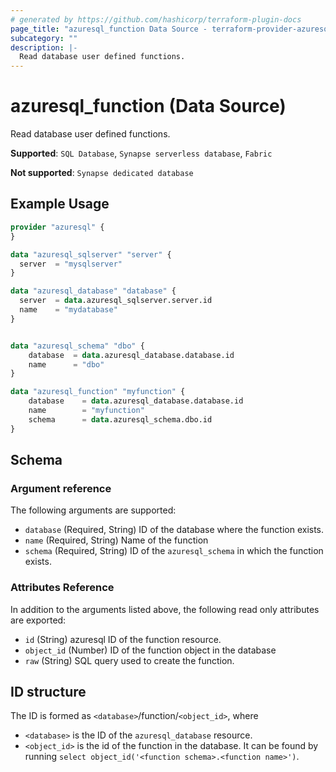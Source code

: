 ```yaml
---
# generated by https://github.com/hashicorp/terraform-plugin-docs
page_title: "azuresql_function Data Source - terraform-provider-azuresql"
subcategory: ""
description: |-
  Read database user defined functions.
---
```


# azuresql_function (Data Source)

Read database user defined functions.

**Supported**: `SQL Database`, `Synapse serverless database`, `Fabric` 

**Not supported**: `Synapse dedicated database`


## Example Usage

```terraform
provider "azuresql" {
}

data "azuresql_sqlserver" "server" {
  server  = "mysqlserver"
}

data "azuresql_database" "database" {
  server  = data.azuresql_sqlserver.server.id
  name    = "mydatabase"
}


data "azuresql_schema" "dbo" {
    database  = data.azuresql_database.database.id
    name      = "dbo"
}

data "azuresql_function" "myfunction" {
    database    = data.azuresql_database.database.id
    name        = "myfunction"
    schema      = data.azuresql_schema.dbo.id
}

```

<!-- schema generated by tfplugindocs -->
## Schema

### Argument reference
The following arguments are supported:

- `database` (Required, String) ID of the database where the function exists.
- `name` (Required, String) Name of the function
- `schema` (Required, String) ID of the `azuresql_schema` in which the function exists.

### Attributes Reference
In addition to the arguments listed above, the following read only attributes are exported:

- `id` (String) azuresql ID of the function resource.
- `object_id` (Number) ID of the function object in the database
- `raw` (String) SQL query used to create the function.

## ID structure

The ID is formed as `<database>`/function/`<object_id>`, where
* `<database>` is the ID of the `azuresql_database` resource.
* `<object_id>` is the id of the function in the database. It can be found by running `select object_id('<function schema>.<function name>')`.

